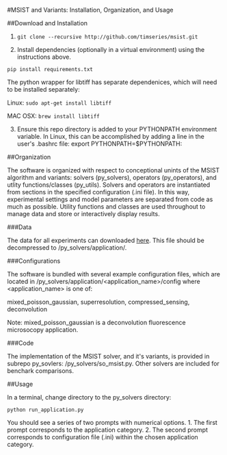 #MSIST and Variants: Installation, Organization, and Usage

##Download and Installation

1. ```git clone --recursive http://github.com/timseries/msist.git```

2. Install dependencies (optionally in a virtual environment) using the instructions above.

```pip install requirements.txt```

The python wrapper for libtiff has separate dependenices, which will need to be installed separately:

Linux: ```sudo apt-get install libtiff```

MAC OSX: ```brew install libtiff```

3. Ensure this repo directory is added to your PYTHONPATH environment variable. In Linux, this can be accomplished by adding a line in the user's .bashrc file: export PYTHONPATH=$PYTHONPATH:<absolute path to this folder>
 
##Organization

The software is organized with respect to conceptional unints of the MSIST algorithm and variants: solvers (py_solvers), operators (py_operators), and utlity functions/classes (py_utils). Solvers and operators are instantiated from sections in the specified configuration (.ini file). In this way, experimental settings and model parameters are separated from code as much as possible. Utility functions and classes are used throughout to manage data and store or interactively display results.

###Data 

The data for all experiments can downloaded [here](https://drive.google.com/open?id=0B9NAB6NG4hq1UFo0aDhnaXFDSG8). This file should be decompressed to /py_solvers/application/.

###Configurations 

The software is bundled with several example configuration files, which are located in /py_solvers/application/<application_name>/config where <application_name> is one of:

mixed_poisson_gaussian, superresolution, compressed_sensing, deconvolution

Note: mixed_poisson_gaussian is a deconvolution fluorescence microsocopy application.

###Code 

The implementation of the MSIST solver, and it's variants, is provided in subrepo py_sovlers: /py_solvers/so_msist.py.
Other solvers are included for benchark comparisons. 

##Usage

In a terminal, change directory to the py_solvers directory:

```python run_application.py```

You should see a series of two prompts with numerical options. 
    1. The first prompt corresponds to the application category. 
    2. The second prompt corresponds to configuration file (.ini) within the chosen application category.


